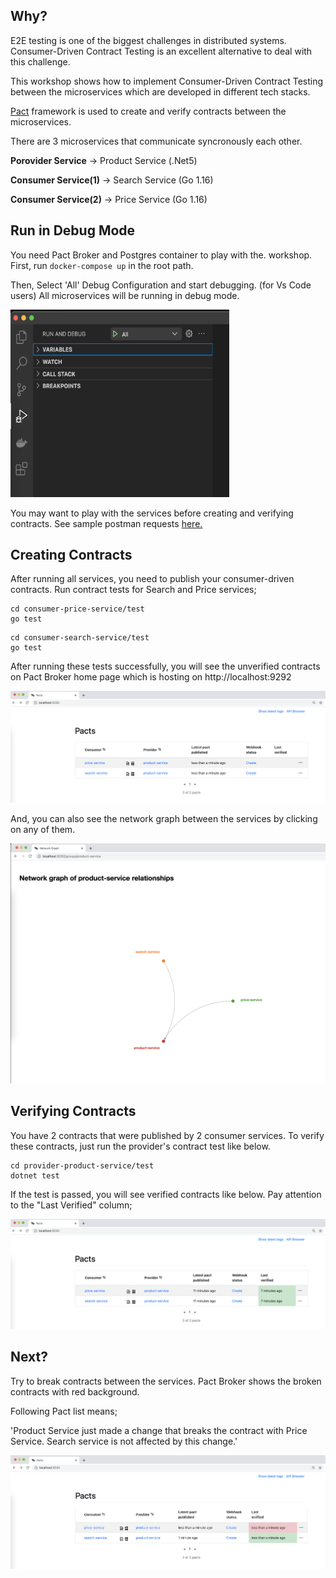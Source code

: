 ## Why?

E2E testing is one of the biggest challenges in distributed systems. Consumer-Driven Contract Testing is an excellent alternative to deal with this challenge.


This workshop shows how to implement Consumer-Driven Contract Testing between the microservices which are developed in different tech stacks.

<a href="https://github.com/pact-foundation">Pact</a> framework is used to create and verify contracts between the microservices. 

There are 3 microservices that communicate syncronously each other. 

**Porovider Service**   -> Product Service (.Net5)

**Consumer Service(1)** -> Search Service  (Go 1.16)

**Consumer Service(2)** -> Price Service   (Go 1.16)

## Run in Debug Mode 

You need Pact Broker and Postgres container to play with the. workshop. First, run ```docker-compose up``` in the root path.

Then, Select 'All' Debug Configuration and start debugging. (for Vs Code users) All microservices will be running in debug mode. 

<img src="https://github.com/suadev/consumer-driven-contract-testing-microservices/blob/main/_img/debugging.png" height=300, width=350></img>

You may want to play with the services before creating and verifying contracts. See sample postman requests <a href="https://github.com/suadev/consumer-driven-contract-testing-microservices/blob/main/_postman/CDC_Testing.postman_collection.json">here.</a>


## Creating Contracts

After running all services, you need to publish your consumer-driven contracts. Run contract tests for Search and Price services;

``` 
cd consumer-price-service/test
go test
```

``` 
cd consumer-search-service/test
go test
``` 

After running these tests successfully, you will see the unverified contracts on Pact Broker home page which is hosting on http://localhost:9292

<img src="https://github.com/suadev/consumer-driven-contract-testing-microservices/blob/main/_img/contracts.png"></img>

And, you can also see the network graph between the services by clicking on any of them.

<img src="https://github.com/suadev/consumer-driven-contract-testing-microservices/blob/main/_img/graph.png"></img>


## Verifying Contracts

You have 2 contracts that were published by 2 consumer services. To verify these contracts, just run the provider's contract test like below.

``` 
cd provider-product-service/test
dotnet test
``` 

If the test is passed, you will see verified contracts like below. Pay attention to the "Last Verified" column;

<img src="https://github.com/suadev/consumer-driven-contract-testing-microservices/blob/main/_img/verified_contracts.png"></img>

## Next?

Try to break contracts between the services. Pact Broker shows the broken contracts with red background.

Following Pact list means; 

'Product Service just made a change that breaks the contract with Price Service. Search service is not affected by this change.'

<img src="https://github.com/suadev/consumer-driven-contract-testing-microservices/blob/main/_img/broken_contract.png"></img>

